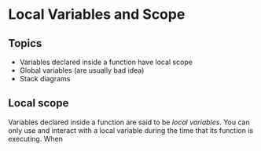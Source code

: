 # Local Variables and Scope

## Topics

- Variables declared inside a function have local scope
- Global variables (are usually bad idea)
- Stack diagrams


## Local scope

Variables declared inside a function are said to be *local variables*. You can only use and interact with a local variable during the time that its function is executing. When
